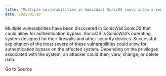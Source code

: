 ```yaml
---
title: "Multiple vulnerabilities in SonicWall SonicOS could allow a remote attacker to bypass authentication."
date: 2025-01-10
---
```


Multiple vulnerabilities have been discovered in SonicWall SonicOS that could allow for authentication bypass. SonicOS is SonicWall’s operating system designed for their firewalls and other security devices. Successful exploitation of the most severe of these vulnerabilities could allow for authentication bypass on the affected system. Depending on the privileges associated with the system, an attacker could then; view, change, or delete data.

Go to Source
